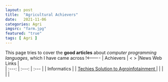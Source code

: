 ```yaml
---
layout: post
title:  "Agricultural Achievers"
date:   2021-11-06
categories: Agri
imgsrc: "farm.jpg"
featured: "true"
tags: [ Agri ]
---
```


This page tries to cover the **good articles**  about *computer programming languages*, which I have came across
!<----
| Achievers  |  < > |News Web Links  |  
| :---: | :---: | :--- | 
| Informatics | | [ Techies Solution to Agroinfotainment ](https://bookofachievers.com/articles/iot-farmer-friendly-solutions-have-to-be-tried-and-tested-to-yield-results/) | 
|    | |  |


